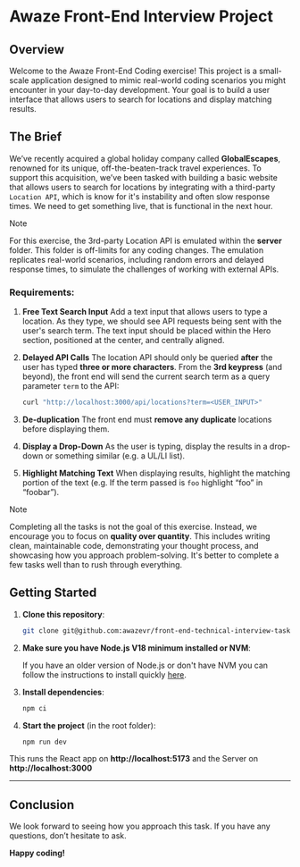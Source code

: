 # Awaze Front-End Interview Project

## Overview

Welcome to the Awaze Front-End Coding exercise! This project is a small-scale application designed to mimic real-world coding scenarios you might encounter in your day-to-day development. Your goal is to build a user interface that allows users to search for locations and display matching results.

## The Brief

We’ve recently acquired a global holiday company called **GlobalEscapes**, renowned for its unique, off-the-beaten-track travel experiences. To support this acquisition, we’ve been tasked with building a basic website that allows users to search for locations by integrating with a third-party `Location API`, which is know for it's instability and often slow response times. We need to get something live, that is functional in the next hour.

> [!NOTE]
> For this exercise, the 3rd-party Location API is emulated within the **server** folder. This folder is off-limits for any coding changes. The emulation replicates real-world scenarios, including random errors and delayed response times, to simulate the challenges of working with external APIs.

### Requirements:

1. **Free Text Search Input**
   Add a text input that allows users to type a location. As they type, we should see API requests being sent with the user's search term. The text input should be placed within the Hero section, positioned at the center, and centrally aligned.

2. **Delayed API Calls**
   The location API should only be queried **after** the user has typed **three or more characters**. From the **3rd keypress** (and beyond), the front end will send the current search term as a query parameter `term` to the API:

   ```bash
   curl "http://localhost:3000/api/locations?term=<USER_INPUT>"
   ```

3. **De-duplication**
   The front end must **remove any duplicate** locations before displaying them.

4. **Display a Drop-Down**
   As the user is typing, display the results in a drop-down or something similar (e.g. a UL/LI list).

5. **Highlight Matching Text**
   When displaying results, highlight the matching portion of the text (e.g. If the term passed is `foo` highlight “foo” in “foobar”).

> [!NOTE]
> Completing all the tasks is not the goal of this exercise. Instead, we encourage you to focus on **quality over quantity**. This includes writing clean, maintainable code, demonstrating your thought process, and showcasing how you approach problem-solving. It's better to complete a few tasks well than to rush through everything.

## Getting Started

1. **Clone this repository**:

   ```bash
   git clone git@github.com:awazevr/front-end-technical-interview-task.git
   ```

2. **Make sure you have Node.js V18 minimum installed or NVM**:

   If you have an older version of Node.js or don't have NVM you can follow the instructions to install quickly [here](https://nodejs.org/en/download).

3. **Install dependencies**:

   ```bash
   npm ci
   ```

4. **Start the project** (in the root folder):

   ```bash
   npm run dev
   ```

This runs the React app on **http://localhost:5173** and the Server on **http://localhost:3000**

---

## Conclusion

We look forward to seeing how you approach this task. If you have any questions, don’t hesitate to ask.

**Happy coding!**

